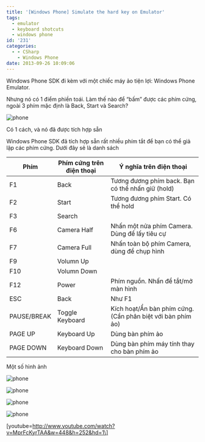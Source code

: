 ```yaml
---
title: '[Windows Phone] Simulate the hard key on Emulator'
tags:
  - emulator
  - keyboard shotcuts
  - windows phone
id: '231'
categories:
  - - CSharp
    - Windows Phone
date: 2013-09-26 10:09:06
---
```


Windows Phone SDK đi kèm với một chiếc máy ảo tiện lợi: Windows Phone Emulator.

Nhưng nó có 1 điểm phiền toái. Làm thế nào để “bấm” được các phím cứng, ngoài 3 phím mặc định là Back, Start và Search?

![phone](https://farm6.staticflickr.com/5452/9950348143_fa7dbf41af_o.png)

Có 1 cách, và nó đã được tích hợp sẵn
<!-- more -->
Windows Phone SDK đã tích hợp sẵn rất nhiều phím tắt để bạn có thể giả lập các phím cứng. Dưới đây sẽ là danh sách

| Phím | Phím cứng trên điện thoại | Ý nghĩa trên điện thoại |
|---|---|---|
| F1 | Back | Tương đương phím back. Bạn có thể nhấn giữ (hold) |
| F2 | Start | Tương đương phím Start. Có thể hold |
| F3 | Search |  |
| F6 | Camera Half | Nhấn một nửa phím Camera. Dùng để lấy tiêu cự |
| F7 | Camera Full | Nhấn toàn bộ phím Camera, dùng để chụp hình |
| F9 | Volumn Up |  |
| F10 | Volumn Down |  |
| F12 | Power | Phím nguồn. Nhấn để tắt/mở màn hình |
| ESC | Back | Như F1 |
| PAUSE/BREAK | Toggle Keyboard | Kích hoạt/Ẩn bàn phím cứng. (Cần phân biệt với bàn phím ảo) |
| PAGE UP | Keyboard Up | Dùng bàn phím ảo |
| PAGE DOWN | Keyboard Down | Dùng bàn phím máy tính thay cho bàn phím ảo |

Một số hình ảnh

![phone](https://farm8.staticflickr.com/7323/9950551883_09633fbdf7_o.png)

![phone](https://farm4.staticflickr.com/3820/9950411475_fa5201553c_o.png)

![phone](http://www.flickr.com/photos/28322228@N04/9950464034/)

![phone](https://farm4.staticflickr.com/3771/9950484766_31e96f2b42_o.png)

\[youtube=http://www.youtube.com/watch?v=MprFcKyrTAA&w=448&h=252&hd=1\]